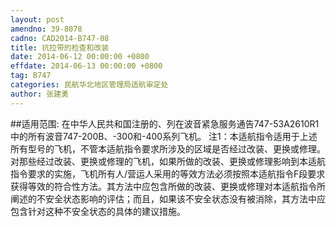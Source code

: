 ```yaml
---
layout: post
amendno: 39-8078
cadno: CAD2014-B747-08
title: 抗拉带的检查和改装
date: 2014-06-12 00:00:00 +0800
effdate: 2014-06-13 00:00:00 +0800
tag: B747
categories: 民航华北地区管理局适航审定处
author: 张建勇
---
```


##适用范围:
在中华人民共和国注册的、列在波音紧急服务通告747-53A2610R1中的所有波音747-200B、-300和-400系列飞机。
注1：本适航指令适用于上述所有型号的飞机，不管本适航指令要求所涉及的区域是否经过改装、更换或修理。对那些经过改装、更换或修理的飞机，如果所做的改装、更换或修理影响到本适航指令要求的实施，飞机所有人/营运人采用的等效方法必须按照本适航指令F段要求获得等效的符合性方法。其方法中应包含所做的改装、更换或修理对本适航指令所阐述的不安全状态影响的评估；而且，如果该不安全状态没有被消除，其方法中应包含针对这种不安全状态的具体的建议措施。

